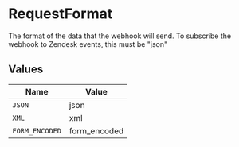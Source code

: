 # RequestFormat

The format of the data that the webhook will send. To subscribe the webhook to Zendesk events, this must be "json"


## Values

| Name           | Value          |
| -------------- | -------------- |
| `JSON`         | json           |
| `XML`          | xml            |
| `FORM_ENCODED` | form_encoded   |
